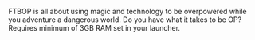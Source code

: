 FTBOP is all about using magic and technology to be overpowered while you adventure a dangerous world.  Do you have what it takes to be OP?  Requires minimum of 3GB RAM set in your launcher.
